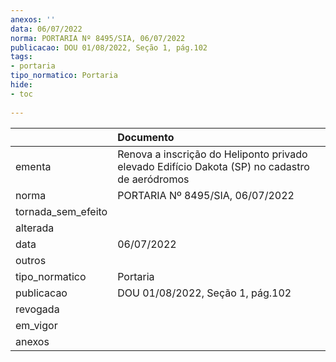```yaml
---
anexos: ''
data: 06/07/2022
norma: PORTARIA Nº 8495/SIA, 06/07/2022
publicacao: DOU 01/08/2022, Seção 1, pág.102
tags:
- portaria
tipo_normatico: Portaria
hide: 
- toc 
 
---
```


|                    | Documento                                                                                      |
|:-------------------|:-----------------------------------------------------------------------------------------------|
| ementa             | Renova a inscrição do Heliponto privado elevado Edifício Dakota (SP) no cadastro de aeródromos |
| norma              | PORTARIA Nº 8495/SIA, 06/07/2022                                                               |
| tornada_sem_efeito |                                                                                                |
| alterada           |                                                                                                |
| data               | 06/07/2022                                                                                     |
| outros             |                                                                                                |
| tipo_normatico     | Portaria                                                                                       |
| publicacao         | DOU 01/08/2022, Seção 1, pág.102                                                               |
| revogada           |                                                                                                |
| em_vigor           |                                                                                                |
| anexos             |                                                                                                |